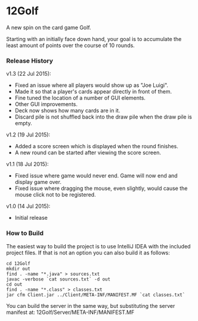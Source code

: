 # 12Golf
A new spin on the card game Golf.

Starting with an initially face down hand, your goal is to accumulate the least amount of points over the course of 10 rounds.


### Release History
v1.3 (22 Jul 2015):
- Fixed an issue where all players would show up as "Joe Luigi".
- Made it so that a player's cards appear directly in front of them.
- Fine tuned the location of a number of GUI elements.
- Other GUI improvements.
- Deck now shows how many cards are in it.
- Discard pile is not shuffled back into the draw pile when the draw pile is empty.

v1.2 (19 Jul 2015):
- Added a score screen which is displayed when the round finishes.
- A new round can be started after viewing the score screen.

v1.1 (18 Jul 2015):
- Fixed issue where game would never end. Game will now end and display game over.
- Fixed issue where dragging the mouse, even slightly, would cause the mouse click
  not to be registered.


v1.0 (14 Jul 2015):
- Initial release

### How to Build
The easiest way to build the project is to use IntelliJ IDEA with the included project
files. If that is not an option you can also build it as follows:

```
cd 12Golf
mkdir out
find . -name "*.java" > sources.txt
javac -verbose `cat sources.txt` -d out
cd out
find . -name "*.class" > classes.txt
jar cfm Client.jar ../Client/META-INF/MANIFEST.MF `cat classes.txt`
```

You can build the server in the same way, but substituting the server manifest at:
12Golf/Server/META-INF/MANIFEST.MF
